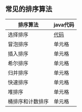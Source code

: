 ## 常见的排序算法

|  排序算法  | java代码  |
|  ----  | ----  |
|    选择排序 | [代码](https://github.com/caibixiang/sort/tree/main/src/com/learn/sort/select) |
| 冒泡排序  | 单元格 |
| 插入排序  | 单元格 |
| 希尔排序  | 单元格 |
| 归并排序  | 单元格 |
| 快速排序  | 单元格 |
| 堆排序    | 单元格 |
| 桶排序和计数排序    | 单元格 |

